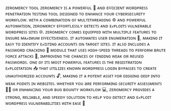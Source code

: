 ᴢᴇʀᴏᴍᴇʀᴄʏ ᴛᴏᴏʟ 
ᴢᴇʀᴏᴍᴇʀᴄʏ ɪꜱ ᴀ ᴘᴏᴡᴇʀꜰᴜʟ 💪 ᴀɴᴅ ᴇꜰꜰɪᴄɪᴇɴᴛ ᴡᴏʀᴅᴘʀᴇꜱꜱ ᴘᴇɴᴇᴛʀᴀᴛɪᴏɴ ᴛᴇꜱᴛɪɴɢ ᴛᴏᴏʟ ᴅᴇꜱɪɢɴᴇᴅ ᴛᴏ ᴇɴʜᴀɴᴄᴇ ʏᴏᴜʀ ᴄʏʙᴇʀꜱᴇᴄᴜʀɪᴛʏ ᴡᴏʀᴋꜰʟᴏᴡ. ᴡɪᴛʜ ᴀ ᴄᴏᴍʙɪɴᴀᴛɪᴏɴ ᴏꜰ ᴍᴜʟᴛɪᴛʜʀᴇᴀᴅɪɴɢ ⚙️ ᴀɴᴅ ᴘᴏᴡᴇʀꜰᴜʟ ᴀᴜᴛᴏᴍᴀᴛɪᴏɴ, ᴢᴇʀᴏᴍᴇʀᴄʏ ᴇꜰꜰᴏʀᴛʟᴇꜱꜱʟʏ ᴅᴇᴛᴇᴄᴛꜱ ᴀɴᴅ ᴇ𝓍ᴘʟᴏɪᴛꜱ ᴠᴜʟɴᴇʀᴀʙʟᴇ ᴡᴏʀᴅᴘʀᴇꜱꜱ ꜱɪᴛᴇꜱ 🌐.
ᴢᴇʀᴏᴍᴇʀᴄʏ ᴄᴏᴍᴇꜱ ᴇǫᴜɪᴘᴘᴇᴅ ᴡɪᴛʜ ᴍᴜʟᴛɪᴘʟᴇ ꜰᴇᴀᴛᴜʀᴇꜱ ᴛᴏ ᴇɴꜱᴜʀᴇ ᴍᴀ𝓍ɪᴍᴜᴍ ᴇꜰꜰᴇᴄᴛɪᴠᴇɴᴇꜱꜱ. ɪᴛ ᴀᴜᴛᴏᴍᴀᴛᴇꜱ ᴜꜱᴇʀ ᴇɴᴜᴍᴇʀᴀᴛɪᴏɴ 👤, ᴍᴀᴋɪɴɢ ɪᴛ ᴇᴀꜱʏ ᴛᴏ ɪᴅᴇɴᴛɪꜰʏ ᴇ𝓍ɪꜱᴛɪɴɢ ᴀᴄᴄᴏᴜɴᴛꜱ ᴏɴ ᴛᴀʀɢᴇᴛ ꜱɪᴛᴇꜱ. ɪᴛ ᴀʟꜱᴏ ɪɴᴄʟᴜᴅᴇꜱ ᴀ ᴘᴀꜱꜱᴡᴏʀᴅ ᴄʀᴀᴄᴋɪɴɢ 🔐 ᴍᴏᴅᴜʟᴇ ᴛʜᴀᴛ ᴜꜱᴇꜱ ʜɪɢʜ-ꜱᴘᴇᴇᴅ ᴛʜʀᴇᴀᴅꜱ ᴛᴏ ᴘᴇʀꜰᴏʀᴍ ʙʀᴜᴛᴇ ꜰᴏʀᴄᴇ ᴀᴛᴛᴀᴄᴋꜱ 🚨, ɪᴍᴘʀᴏᴠɪɴɢ ᴛʜᴇ ᴄʜᴀɴᴄᴇꜱ ᴏꜰ ꜰɪɴᴅɪɴɢ ᴡᴇᴀᴋ ᴏʀ ʀᴇᴜꜱᴇᴅ ᴘᴀꜱꜱᴡᴏʀᴅꜱ.
ᴏɴᴇ ᴏꜰ ɪᴛꜱ ᴍᴏꜱᴛ ᴘᴏᴡᴇʀꜰᴜʟ ꜰᴇᴀᴛᴜʀᴇꜱ ɪꜱ ᴛʜᴇ ʀᴇɢɪꜱᴛʀᴀᴛɪᴏɴ ᴇ𝓍ᴘʟᴏɪᴛᴀᴛɪᴏɴ 📥 ᴛʜᴀᴛ ᴜᴛɪʟɪᴢᴇꜱ ᴋɴᴏᴡɴ ᴡᴏʀᴅᴘʀᴇꜱꜱ ʟᴏɢɪɴ ʙʏᴘᴀꜱꜱᴇꜱ ᴛᴏ ᴄʀᴇᴀᴛᴇ ᴜɴᴀᴜᴛʜᴏʀɪᴢᴇᴅ ᴀᴄᴄᴏᴜɴᴛꜱ 🔓, ᴍᴀᴋɪɴɢ ɪᴛ ᴀ ᴘᴏᴛᴇɴᴛ ᴀꜱꜱᴇᴛ ꜰᴏʀ ᴅɪɢɢɪɴɢ ᴅᴇᴇᴘ ɪɴᴛᴏ ᴡᴇᴀᴋ ᴘᴏɪɴᴛꜱ ɪɴ ᴡᴇʙꜱɪᴛᴇꜱ.
ᴡʜᴇᴛʜᴇʀ ʏᴏᴜ aʀᴇ ᴘᴇʀꜰᴏʀᴍɪɴɢ ꜱᴇᴄᴜʀɪᴛʏ ᴀꜱꜱᴇꜱꜱᴍᴇɴᴛꜱ 🕵️‍♂️ ᴏʀ ᴇɴʜᴀɴᴄɪɴɢ ʏᴏᴜʀ ʙᴜɢ ʙᴏᴜɴᴛʏ ᴡᴏʀᴋꜰʟᴏᴡ 💻, ᴢᴇʀᴏᴍᴇʀᴄʏ ᴘʀᴏᴠɪᴅᴇꜱ ᴀ ꜱᴛʀᴏɴɢ, ʀᴇʟɪᴀʙʟᴇ, ᴀɴᴅ ꜱᴘᴇᴇᴅʏ ꜱᴏʟᴜᴛɪᴏɴ ᴛᴏ ʜᴇʟᴘ ʏᴏᴜ ᴅᴇᴛᴇᴄᴛ ᴀɴᴅ ᴇ𝓍ᴘʟᴏɪᴛ ᴡᴏʀᴅᴘʀᴇꜱꜱ ᴠᴜʟɴᴇʀᴀʙɪʟɪᴛɪᴇꜱ ᴡɪᴛʜ ᴇᴀꜱᴇ 🚀
